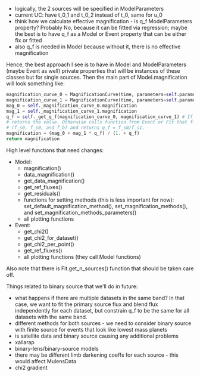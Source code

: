 * logically, the 2 sources will be specified in ModelParameters
* current UC: have t\_0\_1 and t\_0\_2 instead of t\_0, same for u\_0
* think how we calculate effective magnification - is q\_f ModelParameters property? Probably No, because it can be fitted via regression; maybe the best is to have q\_f as a Model or Event property that can be either fix or fitted
* also q\_f is needed in Model because without it, there is no effective magnification

Hence, the best approach I see is to have in Model and ModelParameters (maybe Event as well) private properties that will be instances of these classes but for single sources. Then the main part of Model.magnification will look something like:

```python
magnification_curve_0 = MagnificationCurve(time, parameters=self.parameters_source_0, ...)
magnification_curve_1 = MagnificationCurve(time, parameters=self.parameters_source_1, ...)
mag_0 = self._magnification_curve_0.magnification
mag_1 = self._magnification_curve_1.magnification
q_f = self._get_q_f(magnification_curve_0, magnification_curve_1) # If fixed, then just 
# returns the value. Otherwise calls function from Event or Fit that finds all 3 fluxes 
# (f_s0, f_s0, and f_b) and returns q_f = f_s0/f_s1.
magnification = (mag_0 + mag_1 * q_f) / (1. + q_f)
return magnification
```

High level functions that need changes:

* Model:
  * magnification()
  * data\_magnification()
  * get\_data\_magnification()
  * get\_ref\_fluxes()
  * get\_residuals()
  * functions for setting methods (this is less important for now): set\_default\_magnification\_method(), set\_magnification\_methods(), and set\_magnification\_methods\_parameters()
  * all plotting functions
* Event:
  * get\_chi2()
  * get\_chi2\_for\_dataset()
  * get\_chi2\_per\_point()
  * get\_ref\_fluxes()
  * all plotting functions (they call Model functions)

Also note that there is Fit.get\_n\_sources() function that should be taken care off.

Things related to binary source that we'll do in future:

* what happens if there are multiple datasets in the same band? In that case, we want to fit the primary source flux and blend flux independently for each dataset, but constrain q\_f to be the same for all datasets with the same band.
* different methods for both sources - we need to consider binary source with finite source for events that look like lowest mass planets
* is satellite data and binary source causing any additional problems
* xallarap
* binary-lens/binary-source models
* there may be different limb darkening coeffs for each source - this would affect MulensData
* chi2 gradient

